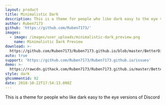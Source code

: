 ```yaml
---
layout: product
title: Minimalistic Dark
description: This is a theme for people who like dark easy to the eye versions of Discord
author: Ruben7173
github: 'https://github.com/Ruben7173/'
images:
  - image: /images/user_uploads/minimalistic-dark_preview.png
    name: Minimalistic Dark Preview
download: >-
  https://github.com/Ruben7173/Ruben7173.github.io/blob/master/BetterDiscord-Themes/minimalistic-dark-theme/minimalist-dark.theme.css
auto: true
support: 'https://github.com/Ruben7173/Ruben7173.github.io/issues'
demo: >-
  https://rawcdn.githack.com/Ruben7173/Ruben7173.github.io/master/BetterDiscord-Themes/minimalistic-dark-theme/code.css
style: dark
ghcommentid: 92
date: 2018-10-22T17:54:13.098Z
---
```

This is a theme for people who like dark easy to the eye versions of Discord